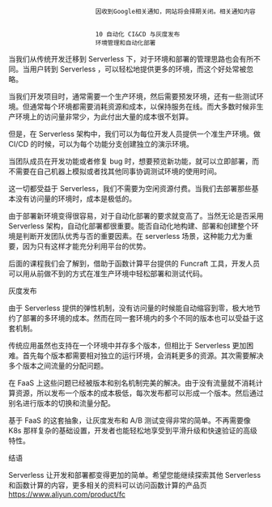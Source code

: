 
                            
                            因收到Google相关通知，网站将会择期关闭。相关通知内容
                            
                            
                            10 自动化 CI&CD 与灰度发布
                            环境管理和自动化部署

当我们从传统开发迁移到 Serverless 下，对于环境和部署的管理思路也会有所不同。当用户转到 Serverless ，可以轻松地提供更多的环境，而这个好处常被忽略。



当我们开发项目时，通常需要一个生产环境，然后需要预发环境，还有一些测试环境。但通常每个环境都需要消耗资源和成本，以保持服务在线。而大多数时候非生产环境上的访问量非常少，为此付出大量的成本很不划算。

但是，在 Serverless 架构中，我们可以为每位开发人员提供一个准生产环境。做 CI/CD 的时候，可以为每个功能分支创建独立的演示环境。

当团队成员在开发功能或者修复 bug 时，想要预览新功能，就可以立即部署，而不需要在自己机器上模拟或者找其他同事协调测试环境的使用时间。

这一切都受益于 Serverless，我们不需要为空闲资源付费。当我们去部署那些基本没有访问量的环境时，成本是极低的。

由于部署新环境变得很容易，对于自动化部署的要求就变高了。当然无论是否采用 Serverless 架构，自动化部署都很重要。能否自动化地构建、部署和创建整个环境是判断开发团队优秀与否的重要因素。在 serverless 场景，这种能力尤为重要，因为只有这样才能充分利用平台的优势。

后面的课程我们会了解到，借助于函数计算平台提供的 Funcraft 工具，开发人员可以用从前做不到的方式在准生产环境中轻松部署和测试代码。

灰度发布

由于 Serverless 提供的弹性机制，没有访问量的时候能自动缩容到零，极大地节约了部署的多环境的成本。然而在同一套环境内的多个不同的版本也可以受益于这套机制。



传统应用虽然也支持在一个环境中并存多个版本，但相比于 Serverless 更加困难。首先每个版本都需要相对独立的运行环境，会消耗更多的资源。其次需要解决多个版本之间流量的分配问题。

在 FaaS 上这些问题已经被版本和别名机制完美的解决。由于没有流量就不消耗计算资源，所以发布一个版本的成本极低，每次发布都可以形成一个版本。然后通过别名进行版本的切换和流量分配。

基于 FaaS 的这套抽象，让灰度发布和 A/B 测试变得非常的简单。不再需要像 K8s 那样复杂的基础设置，开发者也能轻松地享受到平滑升级和快速验证的高级特性。

结语

Serverless 让开发和部署都变得更加的简单。希望您能继续探索其他 Serverless 和函数计算的内容，更多相关的资料可以访问函数计算的产品页 https://www.aliyun.com/product/fc

                        
                        
                            